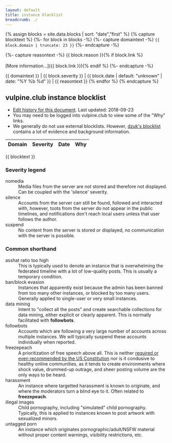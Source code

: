 ```yaml
---
layout: default
title: instance blacklist
breadcrumb: ./
---
```


<!--
To Add Entries to This List,
You Should:

Add them to _data/blocks.yml in this format:


- domain: noagendasocial.com
  severity: suspend
  date: 2017-04-16
  reason: podcast dudebro brigade, no CoC, admin violations of our CoC
  link: https://vulpine.club/@rey/87813

domain, severity, and reason are REQUIRED
date and link should be omitted if unavailable
-->

{% assign blocks = site.data.blocks | sort: "date","first" %}
{% capture blocktext %}
 {%- for block in blocks -%}
  {%- capture domaintext -%}
    <span title="{{ block.domain }}">`{{ block.domain | truncate: 23 }}`</span>
  {%- endcapture -%}

  {%- capture reasontext -%}
    {{ block.reason }}{% if block.link %}<br/><br/>[More information...]({{ block.link }}){% endif %}
  {%- endcapture -%}

  {{ domaintext }} | {{ block.severity }} | {{ block.date | default: "unknown" | date: "%Y&nbsp;%b&nbsp;%d" }} | {{ reasontext }}
 {% endfor %}
{% endcapture %}

## vulpine.club instance blocklist

- [Edit history for this document](https://github.com/vulpineclub/vulpineclub.github.io/commits/master/blocklist.md). Last updated:
  2018-09-23
- You may need to be logged into vulpine.club to view some of the "Why" links.
- We generally do not use external blocklists. However, [dzuk's blocklist](https://github.com/dzuk-mutant/blockchain/) contains a lot of evidence and background information.

Domain | Severity | Date | Why
-------|----------|------|-----
{{ blocktext }}

### Severity legend

<dl>
    <dt>nomedia</dt>
    <dd>
        Media files from the server are not stored and therefore not displayed. Can be coupled with the 'silence' severity.
    </dd>
    <dt>silence</dt>
    <dd>
        Accounts from the server can still be found, followed and interacted with, however, toots from the server do not appear in the public timelines, and notifications don't reach local users unless that user follows the author.
    </dd>
    <dt>suspend</dt>
    <dd>
        No content from the server is stored or displayed, no communication with the server is possible.
    </dd>
</dl>

### Common shorthand

<dl>
    <dt>asshat ratio too high</dt>
    <dd>
        This is typically used to denote an instance that is overwhelming the federated timeline with a lot of low-quality posts. This is usually a temporary condition.
    </dd>
    <dt>ban/block evasion</dt>
    <dd>
        Instances that apparently exist because the admin has been banned from too many other instances, or blocked by too many users. Generally applied to single-user or very small instances.
    </dd>
    <dt>data mining</dt>
    <dd>
        Intent to "collect all the posts" and create searchable collections for data mining, either explicit or clearly apparent. This is normally facilitated with <strong>followbots</strong>.
    </dd>
    <dt>followbots</dt>
    <dd>
        Accounts which are following a very large number of accounts across multiple instances. We will typically suspend these accounts individually when reported.
    </dd>
    <dt>freezepeach</dt>
    <dd>
        A prioritization of free speech above all. This is neither <a href="https://www.law.cornell.edu/constitution/first_amendment">required or even recommended by the US Constitution</a> nor is it condusive to healthy online communities, as it tends to create environments where shock value, drummed-up outrage, and sheer posting volume are the only ways to be heard.
    </dd>
    <dt>harassment</dt>
    <dd>
        An instance where targetted harassment is known to originate, and where the moderators turn a blind eye to it. Often related to <strong>freezepeach</strong>.
    </dd>
    <dt>illegal images</dt>
    <dd>
        Child pornography, including "simulated" child pornography. Typically, this is applied to instances known to post artwork with sexualized minors.
    </dd>
    <dt>untagged porn</dt>
    <dd>
        An instance which originates pornographic/adult/NSFW material without proper content warnings, visibility restrictions, etc.
    </dd>
</dl>
